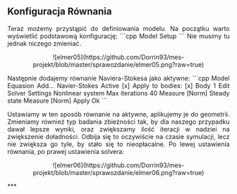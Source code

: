 ## Konfiguracja Równania
<p align="justify">Teraz możemy przystąpić do definiowania modelu. Na początku warto wyświetlić podstawową konfigurację:
```cpp
Model
    Setup
```
Nie musimy tu jednak niczego zmieniać.</p>
<p align="center">![elmer05](https://github.com/Dorrin93/mes-projekt/blob/master/sprawozdanie/elmer05.png?raw=true)</p>
<p align="justify">Następnie dodajemy równanie Naviera-Stokesa jako aktywne:  
```cpp
Model  
    Equasion  
        Add...
        Navier-Stokes
            Active [x]
        Apply to bodies: 
            [x] Body 1
        Edit Solver Settings
            Nonlinear system
                Max iterations 40
                Measure [Norm]
            Steady state
                Measure [Norm]
            Apply
        Ok
```
</p>
<p align="justify">Ustawiamy w ten sposób równanie na aktywne, aplikujemy je do geometrii. Zmieniamy również typ badania zbieżności tak, by dla naszego przypadku dawał lepsze wyniki, oraz zwiększamy ilość iteracji w nadziei na zwiększenie doładności. Odbija się to oczywiście na czasie symulacji, lecz nie zwiększa go tyle, by stało się to nieopłacalne.  
Po lewej ustawienia równania, po prawej ustawienia solvera:</p>
<p align="center">![elmer06](https://github.com/Dorrin93/mes-projekt/blob/master/sprawozdanie/elmer06.png?raw=true)</p>
***